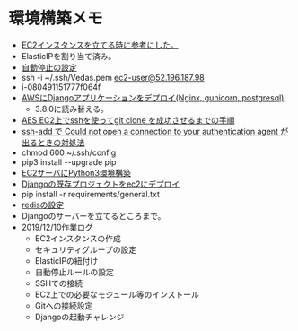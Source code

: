 # 環境構築メモ

- [EC2インスタンスを立てる時に参考にした。](https://qiita.com/gurensouen/items/7382c2d14763436466d2)
- ElasticIPを割り当て済み。
- [自動停止の設定](https://qiita.com/kosuge/items/dfaf7e6586da17818039)
- ssh -i ~/.ssh/Vedas.pem ec2-user@52.196.187.98
- i-080491151777f064f
- [AWSにDjangoアプリケーションをデプロイ(Nginx, gunicorn, postgresql)](https://qiita.com/pokotsun/items/1272479e36c5146c6609)
  - 3.8.0に読み替える。
- [AES EC2上でsshを使ってgit clone を成功させるまでの手順](https://qiita.com/konuma1022/items/986eb58d4b94bef0c0a5)
- [ssh-add で Could not open a connection to your authentication agent が出るときの対処法](https://qiita.com/ytheta/items/cbbd0b833c19784dfa1e)
- chmod 600 ~/.ssh/config
- pip3 install --upgrade pip
- [EC2サーバにPython3環境構築](https://qiita.com/tisk_jdb/items/01bd6ef9209acc3a275f)
- [Djangoの既存プロジェクトをec2にデプロイ](https://qiita.com/kur/items/fb75354ee53671c79614)
- pip install -r requirements/general.txt
- [redisの設定](https://blog.kotamiyake.me/tech/output-dump-rdb-to-current-directory/)
- Djangoのサーバーを立てるところまで。
- 2019/12/10作業ログ
  - EC2インスタンスの作成
  - セキュリティグループの設定
  - ElasticIPの紐付け
  - 自動停止ルールの設定
  - SSHでの接続
  - EC2上での必要なモジュール等のインストール
  - Gitへの接続設定
  - Djangoの起動チャレンジ